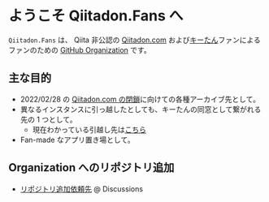 # ようこそ Qiitadon.Fans へ

`Qiitadon.Fans` は、 Qiita 非公認の [Qiitadon.com](https://qiitadon.com/) および[キーたん](https://github.com/increments/mastodon/blob/qiitadon/app/javascript/images/qiitadon-getting-started.png)ファンによるファンのための [GitHub Organization](https://github.com/Qiitadon) です。

## 主な目的

-  2022/02/28 の [Qiitadon.com の閉鎖](https://blog.qiita.com/terminate-provision-of-qiitadon/)に向けての各種アーカイブ先として。
-  異なるインスタンスに引っ越したとしても、キーたんの同窓として繋がれる先の 1 つとして。
    - 現在わかっている引越し先は[こちら](https://github.com/Qiitadon/qiitadon.github.com/blob/main/README.md)
-  Fan-made なアプリ置き場として。

## Organization へのリポジトリ追加

- [リポジトリ追加依頼先](https://github.com/Qiitadon/welcome/discussions/1) @ Discussions
